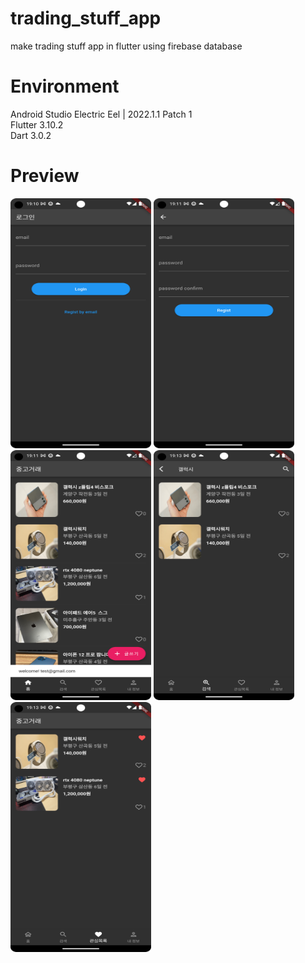 # trading_stuff_app
make trading stuff app in flutter using firebase database

# Environment
Android Studio Electric Eel | 2022.1.1 Patch 1 <br>
Flutter 3.10.2 <br>
Dart 3.0.2 <br>

# Preview
<p align="left"><img src="shop_app_01.png" width="225" height="400"/>
<img src="shop_app_02.png" width="225" height="400"/>
<img src="shop_app_03.png" width="225" height="400"/>
<img src="shop_app_04.png" width="225" height="400"/>
<img src="shop_app_05.png" width="225" height="400"/></p>
